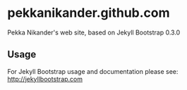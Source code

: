 pekkanikander.github.com
========================

Pekka Nikander's web site, based on Jekyll Bootstrap 0.3.0

## Usage

For Jekyll Bootstrap usage and documentation please see: <http://jekyllbootstrap.com>

